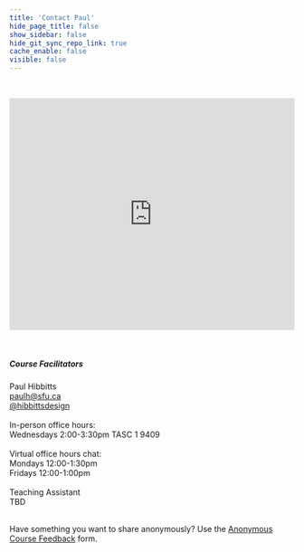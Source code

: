 ```yaml
---
title: 'Contact Paul'
hide_page_title: false
show_sidebar: false
hide_git_sync_repo_link: true
cache_enable: false
visible: false
---
```


<div class="row">
  <div class="col-md-8">
  <br><p><iframe style="border: 1px #ffffff none;" src="https://hibbitts.rocket.chat/livechat" width="100%" height="410px" name="myiFrame" allowfullscreen="allowfullscreen"></iframe></p><br>
  </div>
  <div class="col-md-4 order-first order-md-2">
  <h5>Course Facilitators</h5>
  Paul Hibbitts<br>  
  <span style="color:grey"><i class="fa fa-envelope" aria-hidden="true"></i></span><a href="mailto:&#112;&#97;&#117;&#108;&#104;&#64;&#115;&#102;&#117;&#46;&#99;&#97;">
    &#112;&#97;&#117;&#108;&#104;&#64;&#115;&#102;&#117;&#46;&#99;&#97;
  </a><br>
  <span style="color:grey"><i class="fa fa-twitter" aria-hidden="true"></i></span> <a href="https://twitter.com/hibbittsdesign">@hibbittsdesign</a><br>
  <br>In-person office hours:<br>Wednesdays 2:00-3:30pm TASC 1 9409<br><br>
  Virtual office hours chat:<br>Mondays 12:00-1:30pm<br>Fridays 12:00-1:00pm<br><br>     
  Teaching Assistant<br><span style="color:grey"><i class="fa fa-envelope" aria-hidden="true"></i></span>TBD<br>
  </div>
</div>

<br>Have something you want to share anonymously? Use the [Anonymous Course Feedback](https://oet.sandcats.io/shared/a04-FluD9JOX-jTDqgsLPd8fu3JFiN4-u1YKZ5pp6U4) form.
